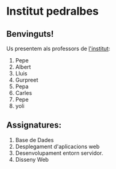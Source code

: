 # Institut pedralbes
## Benvinguts! 
Us presentem als professors de [l'institut](https://www.institutpedralbes.cat/): 

 1. Pepe	
 2. Albert
 3. Lluis
 4. Gurpreet
 5. Pepa
 6. Carles
 5. Pepe
 6. yoli

 ## Assignatures:
 1. Base de Dades
 2. Desplegament d'aplicacions web
 3. Desenvolupament entorn servidor.
 4. Disseny Web
 

